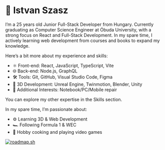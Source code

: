 # 🤵 Istvan Szasz

I’m a 25 years old Junior Full-Stack Developer from Hungary. Currently graduating as Computer Science Engineer at Óbuda University, with a strong focus on React and Full-Stack Development. In my spare time, I actively learning web development from courses and books to expand my knowledge.

Here’s a bit more about my experience and skills:

- ⚛️ Front-end: React, JavaScript, TypeScript, Vite
- 🌐 Back-end: Node.js, GraphQL
- 🛠️ Tools: Git, GitHub, Visual Studio Code, Figma
- 🌱 3D Development: Unreal Engine, Twinmotion, Blender, Unity
- 🔧 Additional Interests: Notebook/PC/Mobile repair

You can explore my other expertise in the Skills section.

In my spare time, I’m passionate about:
- ⚙️ Learning 3D & Web Development
- 🏎️ Following Formula 1 & WEC
- 🍳 Hobby cooking and playing video games

<p align="left">
<a href="https://roadmap.sh"><img src="https://roadmap.sh/card/tall/66b1d583d9896b3d1411b835?variant=dark" alt="roadmap.sh"/></a>
